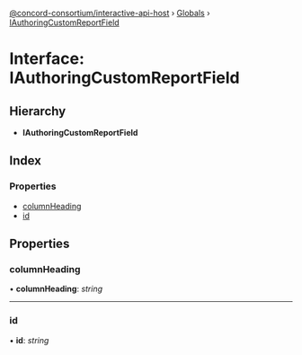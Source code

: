 [@concord-consortium/interactive-api-host](../README.md) › [Globals](../globals.md) › [IAuthoringCustomReportField](iauthoringcustomreportfield.md)

# Interface: IAuthoringCustomReportField

## Hierarchy

* **IAuthoringCustomReportField**

## Index

### Properties

* [columnHeading](iauthoringcustomreportfield.md#columnheading)
* [id](iauthoringcustomreportfield.md#id)

## Properties

###  columnHeading

• **columnHeading**: *string*

___

###  id

• **id**: *string*
